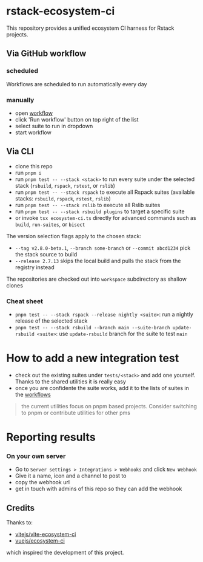 # rstack-ecosystem-ci

This repository provides a unified ecosystem CI harness for Rstack projects.

## Via GitHub workflow

### scheduled

Workflows are scheduled to run automatically every day

### manually

- open [workflow](../../actions/workflows/ecosystem-ci-selected.yml)
- click 'Run workflow' button on top right of the list
- select suite to run in dropdown
- start workflow

## Via CLI

- clone this repo
- run `pnpm i`
- run `pnpm test -- --stack <stack>` to run every suite under the selected stack (`rsbuild`, `rspack`, `rstest`, or `rslib`)
- run `pnpm test -- --stack rspack` to execute all Rspack suites (available stacks: `rsbuild`, `rspack`, `rstest`, `rslib`)
- run `pnpm test -- --stack rslib` to execute all Rslib suites
- run `pnpm test -- --stack rsbuild plugins` to target a specific suite
- or invoke `tsx ecosystem-ci.ts` directly for advanced commands such as `build`, `run-suites`, or `bisect`

The version selection flags apply to the chosen stack:

- `--tag v2.8.0-beta.1`, `--branch some-branch` or `--commit abcd1234` pick the stack source to build
- `--release 2.7.13` skips the local build and pulls the stack from the registry instead

The repositories are checked out into `workspace` subdirectory as shallow clones

### Cheat sheet

- `pnpm test -- --stack rspack --release nightly <suite>`: run a nightly release of the selected stack
- `pnpm test -- --stack rsbuild --branch main --suite-branch update-rsbuild <suite>`: use `update-rsbuild` branch for the suite to test `main`

# How to add a new integration test

- check out the existing suites under `tests/<stack>` and add one yourself. Thanks to the shared utilities it is really easy
- once you are confidente the suite works, add it to the lists of suites in the [workflows](../../actions/)

> the current utilities focus on pnpm based projects. Consider switching to pnpm or contribute utilities for other pms

# Reporting results

### On your own server

- Go to `Server settings > Integrations > Webhooks` and click `New Webhook`
- Give it a name, icon and a channel to post to
- copy the webhook url
- get in touch with admins of this repo so they can add the webhook

## Credits

Thanks to:

- [vitejs/vite-ecosystem-ci](https://github.com/vitejs/vite-ecosystem-ci)
- [vuejs/ecosystem-ci](https://github.com/vuejs/ecosystem-ci)

which inspired the development of this project.
